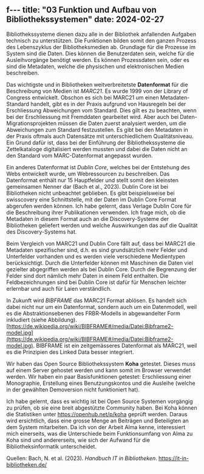 f---
title: "03 Funktion und Aufbau von Bibliothekssystemen"
date: 2024-02-27
---
Bibliothekssysteme dienen dazu alle in der Bibliothek anfallenden Aufgaben technisch zu unterstützen. Die Funktionen bilden somit den ganzen Prozess des Lebenszyklus der Bibliotheksmedien ab.  Grundlage für die Prozesse im System sind die Daten. Dies können die Benutzerdaten sein, welche für die Ausleihvorgänge benötigt werden. Es können Prozessdaten sein, oder es sind die Metadaten, welche die physischen und elektronischen Medien beschreiben. 

Das wichtigste und in Bibliotheken weitverbreitetste **Datenformat** für die Beschreibung von Medien ist *MARC21*. Es wurde 1999 von der Library of Congress entwickelt. Obschon es sich bei MARC21 um einen Metadaten-Standard handelt, gibt es in der Praxis aufgrund von Hausregeln bei der Erschliessung Abweichungen vom Standard. Dies gilt es zu beachten, wenn bei der Erschliessung mit Fremddaten gearbeitet wird. Aber auch bei Daten-Migrationsprojekten müssen die Daten zuerst analysiert werden, um die Abweichungen zum Standard festzustellen. Es gibt bei den Metadaten in der Praxis oftmals auch Datensätze mit unterschiedlichem Qualitätsniveau. Ein Grund dafür ist, dass bei der Einführung der Bibliothekssysteme die Zettelkataloge digitalisiert werden mussten und dabei die Daten nicht an den Standard vom MARC-Datenformat angepasst wurden.

Ein anderes Datenformat ist *Dublin Core*, welches bei der Entstehung des Webs entwickelt wurde, um Webressourcen zu beschreiben. Das Datenformat enthält nur 15 Hauptfelder und stellt somit den kleinsten gemeinsamen Nenner dar (Bach et al., 2023). Dublin Core ist bei Bibliotheken nicht unbeachtet geblieben. Es gibt beispielsweise bei swisscovery eine Schnittstelle, mit der Daten im Dublin Core Format abgerufen werden können. Ich habe gelernt, dass Verlage Dublin Core für die Beschreibung ihrer Publikationen verwenden. Ich frage mich, ob die Metadaten in diesem Format auch an die Discovery-Systeme der Bibliotheken geliefert werden und welche Auswirkungen das auf die Qualität des Discovery-Systems hat. 

Beim Vergleich von MARC21 und Dublin Core fällt auf, dass bei MARC21 die Metadaten spezifischer sind, d.h. es sind grundsätzlich mehr Felder und Unterfelder vorhanden und es werden viele verschiedene Medientypen berücksichtigt. Durch die Unterfelder können mit Maschinen die Daten viel gezielter abgegriffen werden als bei Dublin Core. Durch die Begrenzung der Felder sind dort nämlich mehr Daten in einem Feld enthalten. Die Feldbezeichnungen sind bei Dublin Core ist dafür für Menschen leichter erlernbar und auch für Laien verständlich.  

In Zukunft wird *BIBFRAME* das MARC21 Format ablösen. Es handelt sich dabei nicht nur um ein Datenformat, sondern auch um ein Datenmodell, weil es die Abstraktionsebenen des FRBR-Modells in abgewandelter Form inkludiert (siehe Abbildung). 
[https://de.wikipedia.org/wiki/BIBFRAME#/media/Datei:Bibframe2-model.jpg](https://de.wikipedia.org/wiki/BIBFRAME#/media/Datei:Bibframe2-model.jpg). BIBFRAME ist ein zeitgemässeres Datenformat als MARC21, weil es die Prinzipien des Linked Data besser integriert. 

Wir haben das Open Source Bibliothekssystem **Koha** getestet. Dieses muss auf einem Server gehostet werden und kann somit im Browser verwendet werden. Wir haben ein paar Basisfunktionen getestet: Erschliessung einer Monographie, Erstellung eines Benutzungskontos und die Ausleihe (welche in der gewählten Demoversion nicht funktioniert hat).

Ich habe gelernt, dass es wichtig ist bei Open Source Systemen vorgängig zu prüfen, ob sie eine breit abgestützte Community haben. Bei Koha können die Statistiken unter https://openhub.net/p/koha geprüft werden. Daraus wird ersichtlich, dass eine grosse Menge an Beiträgen und Beteiligten an dem System mitarbeiten. 
Da ich von der Arbeit Alma kenne, interessiert mich einerseits, was die Unterschiede beim Funktionsumfang von Alma zu Koha sind und andererseits, wie sich der Aufwand für die Bibliotheksinformatik unterscheidet. 

Quellen: 
Bach, N. et al. (2023). _Handbuch IT in Bibliotheken_. https://it-in-bibliotheken.de/
